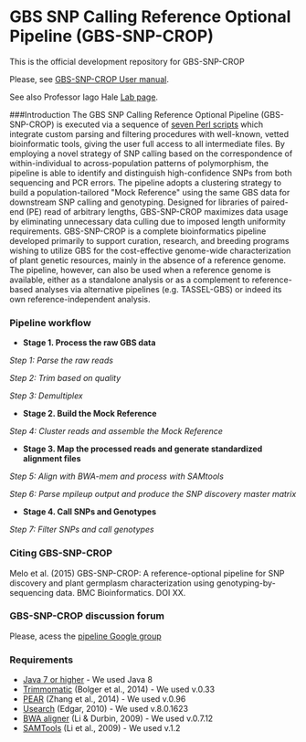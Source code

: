 # GBS SNP Calling Reference Optional Pipeline (GBS-SNP-CROP)

This is the official development repository for GBS-SNP-CROP

Please, see [GBS-SNP-CROP User manual][1].

See also Professor Iago Hale [Lab page][2].

###Introduction
The GBS SNP Calling Reference Optional Pipeline (GBS-SNP-CROP) is executed via a sequence of [seven Perl scripts][3] which integrate custom parsing and filtering procedures with well-known, vetted bioinformatic tools, giving the user full access to all intermediate files. By employing a novel strategy of SNP calling based on the correspondence of within-individual to across-population patterns of polymorphism, the pipeline is able to identify and distinguish high-confidence SNPs from both sequencing and PCR errors. The pipeline adopts a clustering strategy to build a population-tailored "Mock Reference" using the same GBS data for downstream SNP calling and genotyping. Designed for libraries of paired-end (PE) read of arbitrary lengths, GBS-SNP-CROP maximizes data usage by eliminating unnecessary data culling due to imposed length uniformity requirements. GBS-SNP-CROP is a complete bioinformatics pipeline developed primarily to support curation, research, and breeding programs wishing to utilize GBS for the cost-effective genome-wide characterization of plant genetic resources, mainly in the absence of a reference genome. The pipeline, however, can also be used when a reference genome is available, either as a standalone analysis or as a complement to reference-based analyses via alternative pipelines (e.g. TASSEL-GBS) or indeed its own reference-independent analysis.

### Pipeline workflow
* **Stage 1. Process the raw GBS data**

*Step 1: Parse the raw reads*

*Step 2: Trim based on quality* 

*Step 3: Demultiplex*

* **Stage 2. Build the Mock Reference** 

*Step 4: Cluster reads and assemble the Mock Reference*

* **Stage 3. Map the processed reads and generate standardized alignment files**

*Step 5: Align with BWA-mem and process with SAMtools*

*Step 6: Parse mpileup output and produce the SNP discovery master matrix*

* **Stage 4. Call SNPs and Genotypes**

*Step 7: Filter SNPs and call genotypes*

### Citing GBS-SNP-CROP
Melo et al. (2015) GBS-SNP-CROP: A reference-optional pipeline for SNP discovery and plant germplasm characterization using genotyping-by-sequencing data. BMC Bioinformatics. DOI XX.

### GBS-SNP-CROP discussion forum
Please, acess the [pipeline Google group][4]

### Requirements
* [Java 7 or higher][5] - We used Java 8
* [Trimmomatic][6] (Bolger et al., 2014) - We used v.0.33
* [PEAR][7] (Zhang et al., 2014) - We used v.0.96
* [Usearch][8] (Edgar, 2010) - We used v.8.0.1623
* [BWA aligner][9] (Li & Durbin, 2009) - We used v.0.7.12
* [SAMTools][10] (Li et al., 2009) - We used v.1.2

[1]:https://github.com/halelab/GBS-SNP-CROP/blob/master/UserManual.pdf
[2]:http://www.halelab.org
[3]:https://github.com/halelab/GBS-SNP-CROP/tree/master/GBS-SNP-CROP-scripts
[4]:https://groups.google.com/forum/#!forum/gbs-snp-crop
[5]:https://www.java.com/en/
[6]:http://www.usadellab.org/cms/?page=trimmomatic
[7]:http://sco.h-its.org/exelixis/web/software/pear/
[8]: http://www.drive5.com/usearch/
[9]:http://bio-bwa.sourceforge.net
[10]:http://samtools.sourceforge.net


